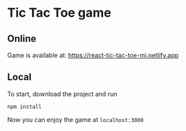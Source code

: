 # Tic Tac Toe game

## Online
Game is available at: https://react-tic-tac-toe-mj.netlify.app

## Local
To start, download the project and run 

`npm install`

Now you can enjoy the game at `localhost:3000`
